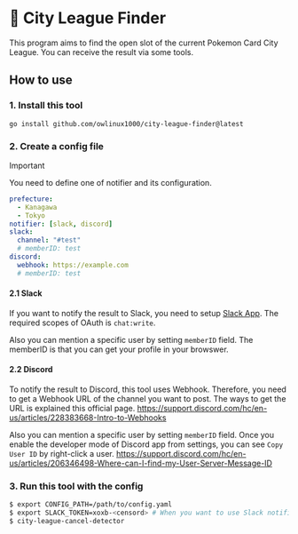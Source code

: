 # :eyes: City League Finder

This program aims to find the open slot of the current Pokemon Card City League. You can receive the result via some tools.

## How to use

### 1. Install this tool

```
go install github.com/owlinux1000/city-league-finder@latest
```

### 2. Create a config file

> [!IMPORTANT]
> You need to define one of notifier and its configuration.

```yaml
prefecture:
  - Kanagawa
  - Tokyo
notifier: [slack, discord]
slack:
  channel: "#test"
  # memberID: test
discord:
  webhook: https://example.com
  # memberID: test
```

#### 2.1 Slack

If you want to notify the result to Slack, you need to setup [Slack App](https://api.slack.com/apps). The required scopes of OAuth is `chat:write`. 

Also you can mention a specific user by setting `memberID` field. The memberID is that you can get your profile in your browswer.

#### 2.2 Discord

To notify the result to Discord, this tool uses Webhook. Therefore, you need to get a Webhook URL of the channel you want to post. The ways to get the URL is explained this official page. 
https://support.discord.com/hc/en-us/articles/228383668-Intro-to-Webhooks

Also you can mention a specific user by setting `memberID` field. Once you enable the developer mode of Discord app from settings, you can see `Copy User ID` by right-click a user.
https://support.discord.com/hc/en-us/articles/206346498-Where-can-I-find-my-User-Server-Message-ID


### 3. Run this tool with the config

```sh
$ export CONFIG_PATH=/path/to/config.yaml
$ export SLACK_TOKEN=xoxb-<censord> # When you want to use Slack notifier
$ city-league-cancel-detector
```

